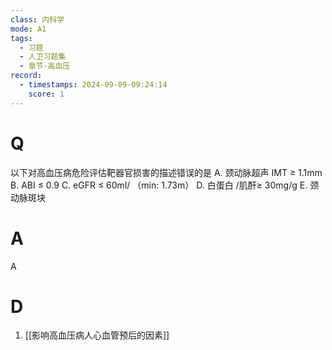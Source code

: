 ```yaml
---
class: 内科学
mode: A1
tags:
  - 习题
  - 人卫习题集
  - 章节-高血压
record:
  - timestamps: 2024-09-09-09:24:14
    score: 1
---
```


# Q
以下对高血压病危险评估靶器官损害的描述错误的是
A. 颈动脉超声 IMT ≥ 1.1mm 
B. ABI ≤ 0.9
C. eGFR ≤ 60ml/ （min: 1.73m） 
D. 白蛋白 /肌酐≥ 30mg/g
E. 颈动脉斑块
# A
A
# D
1. [[影响高血压病人心血管预后的因素]]